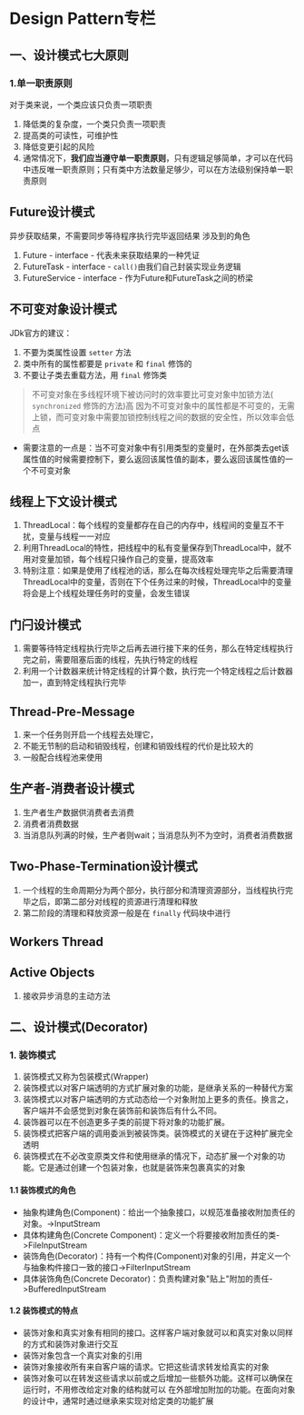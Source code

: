 # Design Pattern专栏
## 一、设计模式七大原则
### 1.单一职责原则
对于类来说，一个类应该只负责一项职责
1. 降低类的复杂度，一个类只负责一项职责
2. 提高类的可读性，可维护性
3. 降低变更引起的风险
4. 通常情况下，**我们应当遵守单一职责原则**，只有逻辑足够简单，才可以在代码中违反唯一职责原则；只有类中方法数量足够少，可以在方法级别保持单一职责原则
## Future设计模式
异步获取结果，不需要同步等待程序执行完毕返回结果
涉及到的角色
1. Future           - interface     - 代表未来获取结果的一种凭证
2. FutureTask       - interface     - `call()`由我们自己封装实现业务逻辑
3. FutureService    - interface     - 作为Future和FutureTask之间的桥梁
## 不可变对象设计模式
JDk官方的建议：
1. 不要为类属性设置 `setter` 方法
2. 类中所有的属性都要是 `private` 和 `final` 修饰的
3. 不要让子类去重载方法，用 `final` 修饰类
>不可变对象在多线程环境下被访问时的效率要比可变对象中加锁方法( `synchronized` 修饰的方法)高
>因为不可变对象中的属性都是不可变的，无需上锁，而可变对象中需要加锁控制线程之间的数据的安全性，所以效率会低点
* 需要注意的一点是：当不可变对象中有引用类型的变量时，在外部类去get该属性值的时候需要控制下，要么返回该属性值的副本，要么返回该属性值的一个不可变对象
## 线程上下文设计模式
1. ThreadLocal：每个线程的变量都存在自己的内存中，线程间的变量互不干扰，变量与线程一一对应
2. 利用ThreadLocal的特性，把线程中的私有变量保存到ThreadLocal中，就不用对变量加锁，每个线程只操作自己的变量，提高效率
3. 特别注意：如果是使用了线程池的话，那么在每次线程处理完毕之后需要清理ThreadLocal中的变量，否则在下个任务过来的时候，ThreadLocal中的变量将会是上个线程处理任务时的变量，会发生错误
## 门闩设计模式
1. 需要等待特定线程执行完毕之后再去进行接下来的任务，那么在特定线程执行完之前，需要阻塞后面的线程，先执行特定的线程
2. 利用一个计数器来统计特定线程的计算个数，执行完一个特定线程之后计数器加一，直到特定线程执行完毕
## Thread-Pre-Message
1. 来一个任务则开启一个线程去处理它，
2. 不能无节制的启动和销毁线程，创建和销毁线程的代价是比较大的
3. 一般配合线程池来使用
## 生产者-消费者设计模式
1. 生产者生产数据供消费者去消费
2. 消费者消费数据
3. 当消息队列满的时候，生产者则wait；当消息队列不为空时，消费者消费数据
## Two-Phase-Termination设计模式
1. 一个线程的生命周期分为两个部分，执行部分和清理资源部分，当线程执行完毕之后，即第二部分对线程的资源进行清理和释放
2. 第二阶段的清理和释放资源一般是在 `finally` 代码块中进行
## Workers Thread

## Active Objects
1. 接收异步消息的主动方法

## 二、设计模式(Decorator)
### 1. 装饰模式
1. 装饰模式又称为包装模式(Wrapper)
2. 装饰模式以对客户端透明的方式扩展对象的功能，是继承关系的一种替代方案
3. 装饰模式以对客户端透明的方式动态给一个对象附加上更多的责任。换言之，客户端并不会感觉到对象在装饰前和装饰后有什么不同。
4. 装饰器可以在不创造更多子类的前提下将对象的功能扩展。
5. 装饰模式把客户端的调用委派到被装饰类。装饰模式的关键在于这种扩展完全透明
6. 装饰模式在不必改变原类文件和使用继承的情况下，动态扩展一个对象的功能。它是通过创建一个包装对象，也就是装饰来包裹真实的对象
#### 1.1 装饰模式的角色
* 抽象构建角色(Component)：给出一个抽象接口，以规范准备接收附加责任的对象。->InputStream
* 具体构建角色(Concrete Component)：定义一个将要接收附加责任的类->FileInputStream
* 装饰角色(Decorator)：持有一个构件(Component)对象的引用，并定义一个与抽象构件接口一致的接口->FilterInputStream
* 具体装饰角色(Concrete Decorator)：负责构建对象"贴上"附加的责任->BufferedInputStream
#### 1.2 装饰模式的特点
* 装饰对象和真实对象有相同的接口。这样客户端对象就可以和真实对象以同样的方式和装饰对象进行交互
* 装饰对象包含一个真实对象的引用
* 装饰对象接收所有来自客户端的请求。它把这些请求转发给真实的对象
* 装饰对象可以在转发这些请求以前或之后增加一些额外功能。这样可以确保在运行时，不用修改给定对象的结构就可以	在外部增加附加的功能。在面向对象的设计中，通常时通过继承来实现对给定类的功能扩展